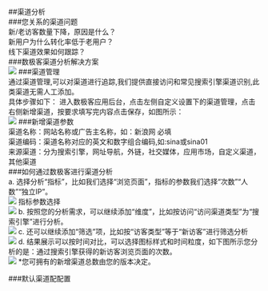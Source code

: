##渠道分析  
###您关系的渠道问题  
新/老访客数量下降，原因是什么？  
新用户为什么转化率低于老用户？  
线下渠道效果如何跟踪？  
###数极客渠道分析解决方案  
![](http://www.shujike.com/docsimg/渠道分析1.jpg)
###渠道管理  
通过渠道管理,可以对渠道进行追踪,我们提供直接访问和常见搜索引擎渠道识别,此类渠道无需人工添加。  
具体步骤如下： 进入数极客应用后台，点击左侧自定义设置下的渠道管理，点击右侧新增渠道，按要求填写完内容点击保存，如图所示：  
![](http://www.shujike.com/docsimg/渠道分析2.jpg)
###新增渠道参数  
渠道名称：网站名称或广告主名称，如：新浪网 必填  
渠道编码：渠道名称对应的英文和数字组合编码,如:sina或sina01  
来源渠道：分为搜索引擎，网址导航，外链，社交媒体，应用市场，自定义渠道，其他渠道  
###如何通过数极客进行渠道分析  
a.	选择分析“指标”，比如我们选择“浏览页面”，指标的参数我们选择“次数”“人数”“独立IP”。  
![](http://www.shujike.com/docsimg/渠道分析3.jpg)
指标参数选择  
![](http://www.shujike.com/docsimg/渠道分析4.jpg)
b.	按照您的分析需求，可以继续添加“维度”，比如按访问“访问渠道类型”为“搜索引擎”进行分析。  
![](http://www.shujike.com/docsimg/渠道分析5.jpg)
c.	还可以继续添加“筛选”项，比如按“访客类型”等于“新访客”进行筛选分析  
![](http://www.shujike.com/docsimg/渠道分析6.jpg)
d.	结果展示可以按时间对比，可以选择图标样式和时间粒度，如下图所示您分析的是：通过搜索引擎获得的新访客浏览页面的次数。  
![](http://www.shujike.com/docsimg/渠道分析7.jpg)
*您可拥有的新增渠道总数由您的版本决定。

###默认渠道配配置  
